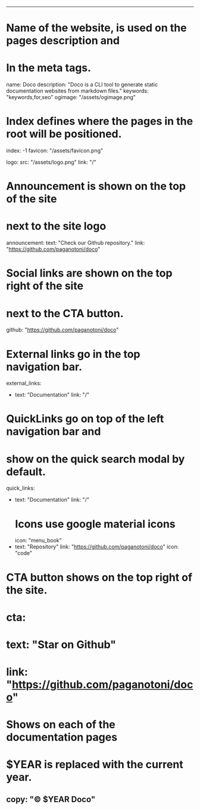 ----
# Name of the website, is used on the pages description and
# In the meta tags.
name: Doco
description: "Doco is a CLI tool to generate static documentation websites from markdown files."
keywords: "keywords,for,seo"
ogimage: "/assets/ogimage.png"

# Index defines where the pages in the root will be positioned.
index: -1
favicon: "/assets/favicon.png"

logo:
  src: "/assets/logo.png"
  link: "/"


# Announcement is shown on the top of the site
# next to the site logo
announcement:
  text: "Check our Github repository."
  link: "https://github.com/paganotoni/doco"

# Social links are shown on the top right of the site
# next to the CTA button.
github: "https://github.com/paganotoni/doco"

# External links go in the top navigation bar.
external_links:
  - text: "Documentation"
    link: "/"

# QuickLinks go on top of the left navigation bar and
# show on the quick search modal by default.
quick_links:
  - text: "Documentation"
    link: "/"
    # Icons use google material icons
    icon: "menu_book"
  - text: "Repository"
    link: "https://github.com/paganotoni/doco"
    icon: "code"


# CTA button shows on the top right of the site.
# cta:
#  text: "Star on Github"
#  link: "https://github.com/paganotoni/doco"

# Shows on each of the documentation pages
# $YEAR is replaced with the current year.
copy: "© $YEAR Doco"
----
